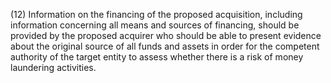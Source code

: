 (12) Information on the financing of the proposed acquisition, including information concerning all means and sources of financing, should be provided by the proposed acquirer who should be able to present evidence about the original source of all funds and assets in order for the competent authority of the target entity to assess whether there is a risk of money laundering activities.